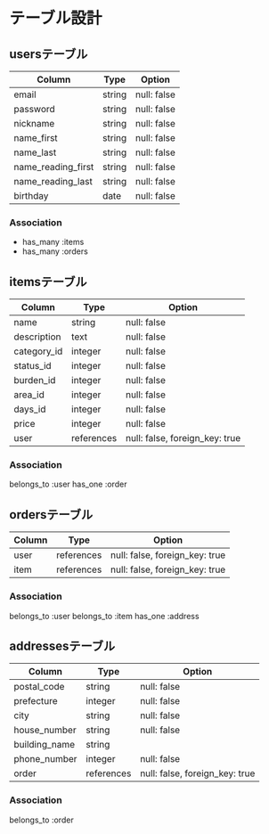 # テーブル設計

## usersテーブル

| Column              | Type    | Option      |
| ------------------- | ------- | ----------- |
| email               | string  | null: false |
| password            | string  | null: false |
| nickname            | string  | null: false |
| name_first          | string  | null: false |
| name_last           | string  | null: false |
| name_reading_first  | string  | null: false |
| name_reading_last   | string  | null: false |
| birthday            | date    | null: false |

### Association

- has_many :items
- has_many :orders

## itemsテーブル

| Column        | Type       | Option                         |
| --------------| ---------- | ------------------------------ |
| name          | string     | null: false                    |
| description   | text       | null: false                    |
| category_id   | integer    | null: false                    |
| status_id     | integer    | null: false                    |
| burden_id     | integer    | null: false                    |
| area_id       | integer    | null: false                    |
| days_id       | integer    | null: false                    |
| price         | integer    | null: false                    |
| user          | references | null: false, foreign_key: true |

### Association

belongs_to :user
has_one :order

## ordersテーブル

| Column    | Type       | Option                         |
| --------- | ---------- | ------------------------------ |
| user      | references | null: false, foreign_key: true |
| item      | references | null: false, foreign_key: true |

### Association

belongs_to :user
belongs_to :item
has_one :address

## addressesテーブル

| Column       | Type       | Option                         |
| ------------ | ---------- | ------------------------------ |
|postal_code   | string     | null: false                    |
|prefecture    | integer    | null: false                    |
|city          | string     | null: false                    |
|house_number  | string     | null: false                    |
|building_name | string     |                                |
|phone_number  | integer    | null: false                    |
| order        | references | null: false, foreign_key: true |

### Association

belongs_to :order
